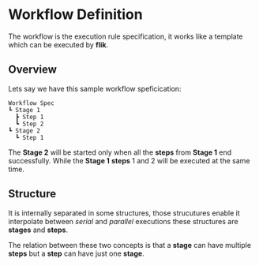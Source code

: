 # Workflow Definition
The workflow is the execution rule specification, it works like a template which
can be executed by **flik**.

## Overview
Lets say we have this sample workflow speficication:

```
Workflow Spec
┗ Stage 1
  ┣ Step 1
  ┗ Step 2
┗ Stage 2
  ┗ Step 1
```

The **Stage 2** will be started only when all the **steps** from **Stage 1**
end successfully. While the **Stage 1** **steps** 1 and 2 will be executed
at the same time.

## Structure
It is internally separated in some structures, those strucutures enable it
interpolate between *serial* and *parallel* executions these structures are
**stages** and **steps**.

The relation between these two concepts is that a **stage** can have multiple
**steps** but a **step** can have just one **stage**.
